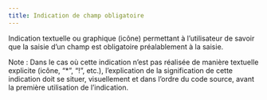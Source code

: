 ```yaml
---
title: Indication de champ obligatoire
---
```


Indication textuelle ou graphique (icône) permettant à l’utilisateur de savoir
que la saisie d’un champ est obligatoire préalablement à la saisie.

Note : Dans le cas où cette indication n’est pas réalisée de manière textuelle
explicite (icône, “\*”, “!”, etc.), l’explication de la signification de cette
indication doit se situer, visuellement et dans l’ordre du code source, avant
la première utilisation de l’indication.
